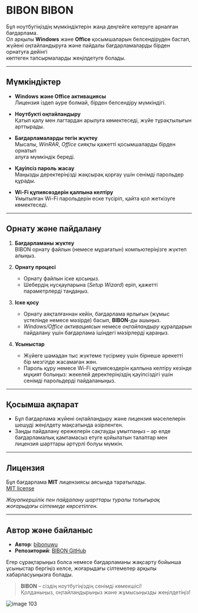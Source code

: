 # **BIBON BIBON**

Бұл ноутбугіңіздің мүмкіндіктерін жаңа деңгейге көтеруге арналған бағдарлама.  
Ол арқылы **Windows** және **Office** қосымшаларын белсендіруден бастап,  
жүйені оңтайландыруға және пайдалы бағдарламаларды бірден орнатуға дейінгі  
көптеген тапсырмаларды жеңілдетуге болады.

---

## **Мүмкіндіктер**

- **Windows және Office активациясы**  
  Лицензия іздеп әуре болмай, бірден белсендіру мүмкіндігі.

- **Ноутбукті оңтайландыру**  
  Қатып қалу мен лагтардан арылуға көмектеседі, жүйе тұрақтылығын арттырады.

- **Бағдарламаларды тегін жүктеу**  
  Мысалы, *WinRAR*, *Office* сияқты қажетті қосымшаларды бірден орнатып  
  алуға мүмкіндік береді.

- **Қауіпсіз пароль жасау**  
  Маңызды деректеріңізді жақсырақ қорғау үшін сенімді парольдер құрады.

- **Wi-Fi құпиясөздерін қалпына келтіру**  
  Ұмытылған Wi-Fi парольдерін еске түсіріп, қайта қол жеткізуге көмектеседі.

---

## **Орнату және пайдалану**

1. **Бағдарламаны жүктеу**  
   BIBON орнату файлын (немесе мұрағатын) компьютеріңізге жүктеп алыңыз.

2. **Орнату процесі**  
   - Орнату файлын іске қосыңыз.  
   - Шебердің нұсқауларына (*Setup Wizard*) еріп, қажетті параметрлерді таңдаңыз.

3. **Іске қосу**  
   - Орнату аяқталғаннан кейін, бағдарлама ярлығын (жұмыс үстелінде немесе мәзірде) басып, **BIBON**-ды ашыңыз.  
   - *Windows/Office активациясын* немесе *оңтайландыру* құралдарын пайдалану үшін бағдарлама ішіндегі мәзірлерді қараңыз.

4. **Ұсыныстар**  
   - Жүйеге шамадан тыс жүктеме түсірмеу үшін бірнеше әрекетті бір мезгілде жасамаған жөн.  
   - Пароль құру немесе Wi-Fi құпиясөздерін қалпына келтіру кезінде мұқият болыңыз: жекелей деректеріңіздің қауіпсіздігі үшін сенімді парольдерді пайдаланыңыз.

---

## **Қосымша ақпарат**

- Бұл бағдарлама жүйені оңтайландыру және лицензия мәселелерін шешуді жеңілдету мақсатында әзірленген.  
- Заңды пайдалану ережелерін сақтауды ұмытпаңыз – әр елде бағдарламалық қамтамасыз етуге қойылатын талаптар мен лицензия шарттары әртүрлі болуы мүмкін.

---

## **Лицензия**

Бұл бағдарлама **MIT** лицензиясы аясында таратылады.  
[MIT license](./MIT%20license)

*Жауапкершілік пен пайдалану шарттары туралы толығырақ жоғарыдағы сілтемеде көрсетілген.*

---

## **Автор және байланыс**

- **Автор**: [bibonuwu](https://github.com/bibonuwu)  
- **Репозиторий**: [BIBON GitHub](https://github.com/bibonuwu/Bibon)

Егер сұрақтарыңыз болса немесе бағдарламаны жақсарту бойынша ұсыныстар бергіңіз келсе, жоғарыдағы сілтемелер арқылы хабарласуыңызға болады.  

> **BIBON** – сіздің ноутбугіңіздің сенімді көмекшісі!  
> Қолданыңыз, оңтайландырыңыз және жұмысыңызды жеңілдетіңіз!

![image 103](https://github.com/user-attachments/assets/49acc409-67a5-4140-a663-61df4c047940)
